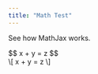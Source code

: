 ```yaml
---
title: "Math Test"
---
```


<script type="text/javascript" id="MathJax-script" async
  src="https://cdn.jsdelivr.net/npm/mathjax@3/es5/tex-chtml.js">
</script>


See how MathJax works.

<div>
$$
x + y = z
$$
</div>

<div>
\[
x + y = z
\]
</div>
